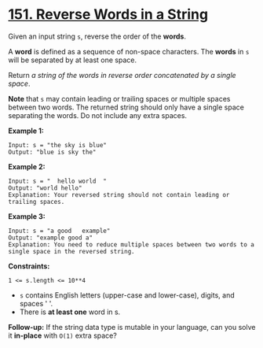 # [151. Reverse Words in a String](https://leetcode.com/problems/reverse-words-in-a-string/)

Given an input string `s`, reverse the order of the **words**.

A **word** is defined as a sequence of non-space characters. The **words** in `s` will be separated by at least one space.

Return _a string of the words in reverse order concatenated by a single space_.

**Note** that `s` may contain leading or trailing spaces or multiple spaces between two words. The returned string should only have a single space separating the words. Do not include any extra spaces.

**Example 1:**

    Input: s = "the sky is blue"
    Output: "blue is sky the"

**Example 2:**

    Input: s = "  hello world  "
    Output: "world hello"
    Explanation: Your reversed string should not contain leading or trailing spaces.

**Example 3:**

    Input: s = "a good   example"
    Output: "example good a"
    Explanation: You need to reduce multiple spaces between two words to a single space in the reversed string.

**Constraints:**

`1 <= s.length <= 10**4`

- `s` contains English letters (upper-case and lower-case), digits, and spaces ' '.
- There is **at least one** word in s.

**Follow-up:** If the string data type is mutable in your language, can you solve it **in-place** with `O(1)` extra space?
